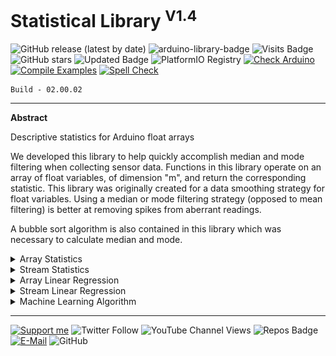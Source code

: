 # Statistical Library <sup>V1.4</sup>

![GitHub release (latest by date)](https://img.shields.io/github/v/release/akkoyun/Statistical) ![arduino-library-badge](https://www.ardu-badge.com/badge/Statistical.svg?) ![Visits Badge](https://badges.pufler.dev/visits/akkoyun/Statistical) ![GitHub stars](https://img.shields.io/github/stars/akkoyun/Statistical?style=flat&logo=github) ![Updated Badge](https://badges.pufler.dev/updated/akkoyun/Statistical) ![PlatformIO Registry](https://badges.registry.platformio.org/packages/akkoyun/library/Statistical.svg) 
[![Check Arduino](https://github.com/akkoyun/Statistical/actions/workflows/check-arduino.yml/badge.svg)](https://github.com/akkoyun/Statistical/actions/workflows/check-arduino.yml) [![Compile Examples](https://github.com/akkoyun/Statistical/actions/workflows/compile-examples.yml/badge.svg)](https://github.com/akkoyun/Statistical/actions/workflows/compile-examples.yml) [![Spell Check](https://github.com/akkoyun/Statistical/actions/workflows/spell-check.yml/badge.svg)](https://github.com/akkoyun/Statistical/actions/workflows/spell-check.yml)

	Build - 02.00.02

---

**Abstract**

 Descriptive statistics for Arduino float arrays

We developed this library to help quickly accomplish median and mode filtering when collecting sensor data. Functions in this library operate on an array of float variables, of dimension "m", and return the corresponding statistic. This library was originally created for a data smoothing strategy for float variables. Using a median or mode filtering strategy (opposed to mean filtering) is better at removing spikes from aberrant readings. 

A bubble sort algorithm is also contained in this library which was necessary to calculate median and mode.


<details>
  <summary>Array Statistics</summary>

</br>
Library calculate listed statistical parameters for fixed size arrays.

	* Sum
	* Maximum
	* Minimum
	* Square Sum
	* Arithmetic Average
	* Geometric Average
	* RMS Average
	* 1 Sigma RMS Average
	* Bubble Sort
	* Median
	* Standard Deviation
	* Standard Deviation Error
	* Coefficient Factor
	* Array FILO

</details>

<details>
  <summary>Stream Statistics</summary>

</br>
Library calculate listed statistical parameters for data streams.

	* Data Count
	* Arithmetic Average
	* Minimum
	* Maximum

</details>

<details>
  <summary>Array Linear Regression</summary>

</br>
Library calculate listed statistical parameters for fixed size arrays.

	* Slope
	* Offset
	* R2

</details>

<details>
  <summary>Stream Linear Regression</summary>

</br>
Library calculate listed statistical parameters for data stream. User set the regression precision for calculating last n data regression.

	* Precision
	* Slope
	* Offset
	* R2
	
</details>

<details>
  <summary>Machine Learning Algorithm</summary>

</br>
This library will calculate slope of data according last n value. With these slope data system can learn sensor anomaly and make decision.

<img src="/Documents/Pressure_Regression.gif" width="800">

</details>

---

[![Support me](https://img.shields.io/badge/Support-PATREON-GREEN.svg)](https://www.patreon.com/bePatron?u=62967889) ![Twitter Follow](https://img.shields.io/twitter/follow/gunceakkoyun?style=social) ![YouTube Channel Views](https://img.shields.io/youtube/channel/views/UCIguQGdaBT1GnnVMz5qAZ2Q?style=social) ![Repos Badge](https://badges.pufler.dev/repos/akkoyun) [![E-Mail](https://img.shields.io/badge/E_Mail-Mehmet_Gunce_Akkoyun-blue.svg)](mailto:akkoyun@me.com) ![GitHub](https://img.shields.io/github/license/akkoyun/Statistical) 